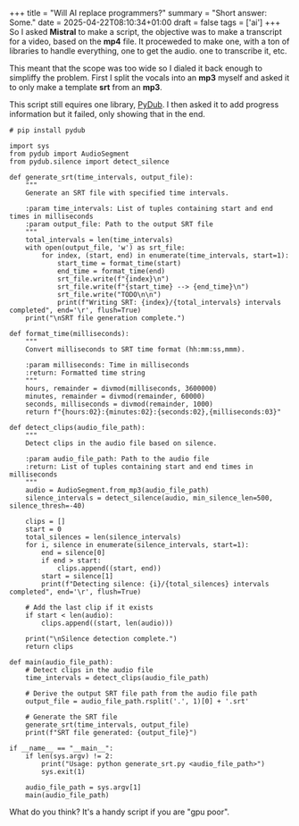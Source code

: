 +++
title = "Will AI replace programmers?"
summary = "Short answer: Some."
date = 2025-04-22T08:10:34+01:00
draft = false
tags = ['ai']
+++
So I asked **Mistral** to make a script, the objective was to make a transcript for a video, based on the **mp4** file.
It proceweded to make one, with a ton of libraries to handle everything, one to get the audio. one to transcribe it, etc.

This meant that the scope was too wide so I dialed it back enough to simpliffy the problem.
First I split the vocals into an **mp3** myself and asked it to only make a template **srt** from an **mp3**.

This script still equires one library, [PyDub](https://github.com/jiaaro/pydub).
I then asked it to add progress information but it failed, only showing that in the end.

```
# pip install pydub

import sys
from pydub import AudioSegment
from pydub.silence import detect_silence

def generate_srt(time_intervals, output_file):
    """
    Generate an SRT file with specified time intervals.

    :param time_intervals: List of tuples containing start and end times in milliseconds
    :param output_file: Path to the output SRT file
    """
    total_intervals = len(time_intervals)
    with open(output_file, 'w') as srt_file:
        for index, (start, end) in enumerate(time_intervals, start=1):
            start_time = format_time(start)
            end_time = format_time(end)
            srt_file.write(f"{index}\n")
            srt_file.write(f"{start_time} --> {end_time}\n")
            srt_file.write("TODO\n\n")
            print(f"Writing SRT: {index}/{total_intervals} intervals completed", end='\r', flush=True)
    print("\nSRT file generation complete.")

def format_time(milliseconds):
    """
    Convert milliseconds to SRT time format (hh:mm:ss,mmm).

    :param milliseconds: Time in milliseconds
    :return: Formatted time string
    """
    hours, remainder = divmod(milliseconds, 3600000)
    minutes, remainder = divmod(remainder, 60000)
    seconds, milliseconds = divmod(remainder, 1000)
    return f"{hours:02}:{minutes:02}:{seconds:02},{milliseconds:03}"

def detect_clips(audio_file_path):
    """
    Detect clips in the audio file based on silence.

    :param audio_file_path: Path to the audio file
    :return: List of tuples containing start and end times in milliseconds
    """
    audio = AudioSegment.from_mp3(audio_file_path)
    silence_intervals = detect_silence(audio, min_silence_len=500, silence_thresh=-40)

    clips = []
    start = 0
    total_silences = len(silence_intervals)
    for i, silence in enumerate(silence_intervals, start=1):
        end = silence[0]
        if end > start:
            clips.append((start, end))
        start = silence[1]
        print(f"Detecting silence: {i}/{total_silences} intervals completed", end='\r', flush=True)

    # Add the last clip if it exists
    if start < len(audio):
        clips.append((start, len(audio)))

    print("\nSilence detection complete.")
    return clips

def main(audio_file_path):
    # Detect clips in the audio file
    time_intervals = detect_clips(audio_file_path)

    # Derive the output SRT file path from the audio file path
    output_file = audio_file_path.rsplit('.', 1)[0] + '.srt'

    # Generate the SRT file
    generate_srt(time_intervals, output_file)
    print(f"SRT file generated: {output_file}")

if __name__ == "__main__":
    if len(sys.argv) != 2:
        print("Usage: python generate_srt.py <audio_file_path>")
        sys.exit(1)

    audio_file_path = sys.argv[1]
    main(audio_file_path)
```

What do you think? It's a handy script if you are "gpu poor".
